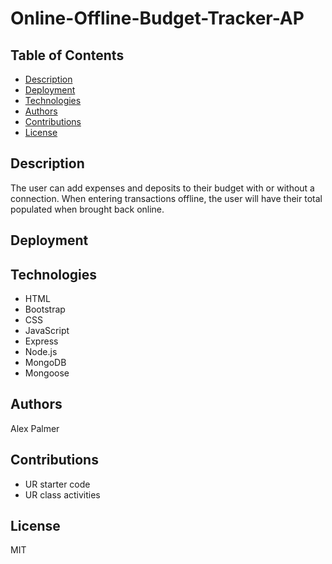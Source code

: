 # Online-Offline-Budget-Tracker-AP

## Table of Contents

* [Description](#description)
* [Deployment](#deployment)
* [Technologies](#technologies)
* [Authors](#authors)
* [Contributions](#contributions)
* [License](#license)

## Description
The user can add expenses and deposits to their budget with or without a connection. When entering transactions offline, the user will have their total populated when brought back online.


## Deployment



## Technologies
* HTML
* Bootstrap
* CSS
* JavaScript
* Express
* Node.js
* MongoDB
* Mongoose


## Authors
Alex Palmer


## Contributions
* UR starter code
* UR class activities


## License
MIT


